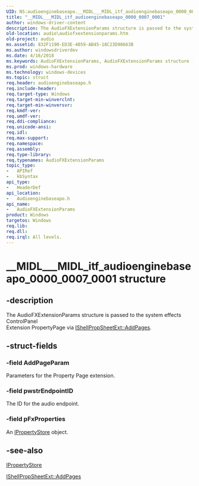```yaml
---
UID: NS:audioenginebaseapo.__MIDL___MIDL_itf_audioenginebaseapo_0000_0007_0001
title: "__MIDL___MIDL_itf_audioenginebaseapo_0000_0007_0001"
author: windows-driver-content
description: The AudioFXExtensionParams structure is passed to the system effects ControlPanel Extension PropertyPage via IShellPropSheetExt::AddPages.
old-location: audio\audiofxextensionparams.htm
old-project: audio
ms.assetid: 832F1190-ED3E-4059-AB45-18C23D98663B
ms.author: windowsdriverdev
ms.date: 4/16/2018
ms.keywords: AudioFXExtensionParams, AudioFXExtensionParams structure [Audio Devices], PAudioFXExtensionParams, PAudioFXExtensionParams structure pointer [Audio Devices], __MIDL___MIDL_itf_audioenginebaseapo_0000_0007_0001, audio.audiofxextensionparams, audioenginebaseapo/AudioFXExtensionParams, audioenginebaseapo/PAudioFXExtensionParams
ms.prod: windows-hardware
ms.technology: windows-devices
ms.topic: struct
req.header: audioenginebaseapo.h
req.include-header: 
req.target-type: Windows
req.target-min-winverclnt: 
req.target-min-winversvr: 
req.kmdf-ver: 
req.umdf-ver: 
req.ddi-compliance: 
req.unicode-ansi: 
req.idl: 
req.max-support: 
req.namespace: 
req.assembly: 
req.type-library: 
req.typenames: AudioFXExtensionParams
topic_type:
-	APIRef
-	kbSyntax
api_type:
-	HeaderDef
api_location:
-	Audioenginebaseapo.h
api_name:
-	AudioFXExtensionParams
product: Windows
targetos: Windows
req.lib: 
req.dll: 
req.irql: All levels.
---
```


# __MIDL___MIDL_itf_audioenginebaseapo_0000_0007_0001 structure


## -description


The AudioFXExtensionParams structure is passed to the system effects ControlPanel  
Extension PropertyPage via <a href="http://msdn.microsoft.com/en-us/library/windows/hardware/bb416595.aspx">IShellPropSheetExt::AddPages</a>.


## -struct-fields




### -field AddPageParam

Parameters for the Property Page extension.


### -field pwstrEndpointID

The ID for the audio endpoint.


### -field pFxProperties

An <a href="https://msdn.microsoft.com/library/windows/hardware/ff536954">IPropertyStore</a> object.


## -see-also




<a href="https://msdn.microsoft.com/library/windows/hardware/ff536954">IPropertyStore</a>



<a href="http://msdn.microsoft.com/en-us/library/windows/hardware/bb416595.aspx">IShellPropSheetExt::AddPages</a>
 

 

